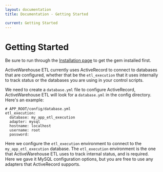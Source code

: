 ```yaml
---
layout: documentation
title: Documentation - Getting Started

current: Getting Started
---
```

# Getting Started

Be sure to run through the <a href="/docs/installation.html">Installation page</a> to get the gem installed first.

ActiveWarehouse ETL currently uses ActiveRecord to connect to databases that are configured, whether that be the `etl_execution` that it uses internally to track status or the databases you are using in your control scripts.

We need to create a `database.yml` file to configure ActiveRecord, ActiveWarehouse ETL will look for a `database.yml` in the config directory.  Here's an example:

    # APP_ROOT/config/database.yml
    etl_execution:
      database: my_app_etl_execution
      adapter: mysql
      hostname: localhost
      username: root
      password:

Here we configure the `etl_execution` environment to connect to the `my_app_etl_execution` database. The `etl_execution` environment is the one that ActiveWarehouse ETL uses to track internal status, and is required.  Here we gave it MySQL configuration options, but you are free to use any adapters that ActiveRecord supports.

